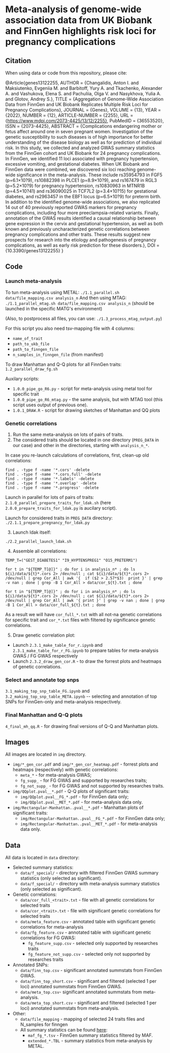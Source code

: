 # Meta-analysis of genome-wide association data from UK Biobank and FinnGen highlights risk loci for pregnancy complications

## Citation

When using data or code from this repository, please cite:


@Article{genes13122255,
AUTHOR = {Changalidis, Anton I. and Maksiutenko, Evgeniia M. and Barbitoff, Yury A. and Tkachenko, Alexander A. and Vashukova, Elena S. and Pachuliia, Olga V. and Nasykhova, Yulia A. and Glotov, Andrey S.},
TITLE = {Aggregation of Genome-Wide Association Data from FinnGen and UK Biobank Replicates Multiple Risk Loci for Pregnancy Complications},
JOURNAL = {Genes},
VOLUME = {13},
YEAR = {2022},
NUMBER = {12},
ARTICLE-NUMBER = {2255},
URL = {https://www.mdpi.com/2073-4425/13/12/2255},
PubMedID = {36553520},
ISSN = {2073-4425},
ABSTRACT = {Complications endangering mother or fetus affect around one in seven pregnant women. Investigation of the genetic susceptibility to such diseases is of high importance for better understanding of the disease biology as well as for prediction of individual risk. In this study, we collected and analyzed GWAS summary statistics from the FinnGen cohort and UK Biobank for 24 pregnancy complications. In FinnGen, we identified 11 loci associated with pregnancy hypertension, excessive vomiting, and gestational diabetes. When UK Biobank and FinnGen data were combined, we discovered six loci reaching genome-wide significance in the meta-analysis. These include rs35954793 in FGF5 (p=6.1×10?9), rs10882398 in PLCE1 (p=8.9×10?9), and rs167479 in RGL3 (p=5.2×10?9) for pregnancy hypertension, rs10830963 in MTNR1B (p=4.5×10?41) and rs36090025 in TCF7L2 (p=3.4×10?15) for gestational diabetes, and rs2963457 in the EBF1 locus (p=6.5×10?9) for preterm birth. In addition to the identified genome-wide associations, we also replicated 14 out of 40 previously reported GWAS markers for pregnancy complications, including four more preeclampsia-related variants. Finally, annotation of the GWAS results identified a causal relationship between gene expression in the cervix and gestational hypertension, as well as both known and previously uncharacterized genetic correlations between pregnancy complications and other traits. These results suggest new prospects for research into the etiology and pathogenesis of pregnancy complications, as well as early risk prediction for these disorders.},
DOI = {10.3390/genes13122255}
}




## Code

### Launch meta-analysis
To tun meta-analysis using METAL:
```./1.1_parallel.sh data/file_mapping.csv analysis_n```
And then using MTAG:
```./1.1_parallel_mtag.sh data/file_mapping.csv analysis_n```
(should be launched in the specific MATG's environment)

(Also, to postprocess all files, you can use: `./1.3_process_mtag_output.py`)

For this script you also need tsv-mapping file with 4 columns:
* `name_of_trait`
* `path_to_ukb_file`
* `path_to_finngen_file`
* `n_samples_in_finngen_file` (from manifest)

To draw Manhattan and Q-Q plots for all FinnGen traits:
```1.2_parallel_draw_fg.sh```

Auxilary scripts:
* `1.0.0_pipe_go_R6.py` - script for meta-analysis using metal tool for specific trait
* `1.0.0_pipe_go_R6_mtag.py` - the same analysis, but with MTAG tool (this script uses output of previous one).
* `1.0.1_DRAW.R` - script for drawing sketches of Manhattan and QQ plots


### Genetic correlations

1) Run the same meta-analysis on lots of pairs of traits.
2) The considered traits should be located in one directory (`PREG_DATA` in our case) and other in the directories, starting with `analysis_n_*`.


In case you re-launch calculations of correlations, first, clean-up old correlations:
```
find . -type f -name '*.cors' -delete
find . -type f -name '*.cors.full' -delete
find . -type f -name '*.labels' -delete
find . -type f -name '*.overlap' -delete
find . -type f -name '*.progress' -delete

```


Launch in parallel for lots of pairs of traits: ```2.1.0_parallel_prepare_traits_for_ldak.sh``` (here `2.0.0_prepare_traits_for_ldak.py` is aucilary script).

Launch for considered traits in `PREG_DATA` directory: ```./2.1.1_prepare_pregnancy_for_ldak.py```

3) Launch ldak itself:

`./2.2_parallel_launch_ldak.sh`

4) Assemble all correlations:

```
TEMP_T=("GEST_DIABETES1" "I9_HYPTENSPREG1" "O15_PRETERM1")

for t in "${TEMP_T[@]}" ; do for i in analysis_n* ; do ls ${i}/data/${t}*.cors 2> /dev/null ; cat ${i}/data/${t}*.cors 2> /dev/null | grep Cor_All | awk '{  if ($2 > 2.57*$3)  print }' | grep -v nan ; done | grep -B 1 Cor_All > data/cor_${t}.txt ; done

for t in "${TEMP_T[@]}" ; do for i in analysis_n* ; do ls ${i}/data/${t}*.cors 2> /dev/null ; cat ${i}/data/${t}*.cors 2> /dev/null | grep Cor_All | awk '{ print }' | grep -v nan ; done | grep -B 1 Cor_All > data/cor_full_${t}.txt ; done

```

As a result we will have `cor_full_*.txt` with all not-na genetic correlations for specific trait and `cor_*.txt` files with filtered by significance genetic correlations.

5) Draw genetic correlation plot:

* Launch `2.3.1_make_table_for_r.ipynb` and `2.3.1_make_table_for_r_FG.ipynb` to prepare tables for meta-analysis GWAS / FG GWAS respectively
* Launch `2.3.2_draw_gen_cor.R` - to draw the forrest plots and heatmaps of genetic correlations.

### Select and annotate top snps

`3.1_making_top_snp_table_FG.ipynb` and `3.2_making_top_snp_table_META.ipynb` -- selecting and annotation of top SNPs for FinnGen-only and meta-analysis respectively.


### Final Manhattan and Q-Q plots

`4_final_mh_qq.R` - for drawing final versions of Q-Q and Manhattan plots.


## Images
All images are located in `img` directory. 
* `img/*_gen_cor.pdf` and `img/*_gen_cor_heatmap.pdf` - forrest plots and heatmaps (respectively) with genetic correlations:
   * `meta_*` - for meta-analysis GWAS;
   * `fg_supp_` - for FG GWAS and supported by researches traits;
   * `fg_not_supp_` - for FG GWAS and not supported by researches traits.
* `img/QQplot.pval__*.pdf` - Q-Q plots of significant traits:
    * `img/QQplot.pval__FG_*.pdf` - for FinnGen data only;
    * `img/QQplot.pval__MET_*.pdf` - for meta-analysis data only.
* `img/Rectangular-Manhattan..pval__*.pdf` - Manhattan plots of significant traits:
    * `img/Rectangular-Manhattan..pval__FG_*.pdf` - for FinnGen data only;
    * `img/Rectangular-Manhattan..pval__MET_*.pdf` - for meta-analysis data only.
    
    
## Data

All data is located in `data` directory:
* Selected summary statistics:
    * `data/f_special/` - directory with filtered FinnGen GWAS summary statistics (only selected as significant).
    * `data/f_special/` - directory with meta-analysis summary statistics (only selected as significant).
* Genetic correlations:
    * `data/cor_full_<trait>.txt` - file with all genetic correlations for selected traits
    * `data/cor_<trait>.txt` - file with significant genetic correlations for selected traits
    * `data/meta_feature.csv` - annotated table with significant genetic correlations for meta-analysis
    * `data/fg_feature.csv` - annotated table with significant genetic correlations for FG GWAS:
        * `fg_feature_supp.csv` - selected only supported by researches traits
        * `fg_feature_not_supp.csv` - selected only not supported by researches traits
* Annotated SNPs:
    * `data/finn_top.csv` - significant annotated summstats from FinnGen GWAS.
    * `data/finn_top_short.csv` - significant and filtered (selected 1 per loci) annotated summstats from FinnGen GWAS.
    * `data/meta_top.csv`- significant annotated summstats from meta-analysis.
    * `data/meta_top_short.csv` - significant and filtered (selected 1 per loci) annotated summstats from meta-analysis.
* Other:
    * `data/file_mapping` - mapping of selected 24 traits files and N_samples for finngen
    *  All summary statistics can be found [here](https://drive.google.com/drive/folders/1J0KvO_G50yOtg8wxNKAPZryUCs3OLH9w?usp=sharing):
        * `maf_fg_*.tsv` - FinnGen summary statistics filtered by MAF.
        * `extended_*.TBL` - summary statistics from meta-analysis by METAL.




